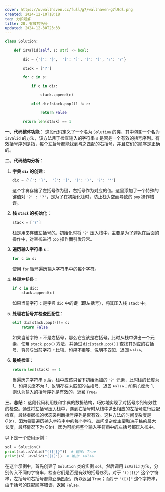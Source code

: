 ```yaml
---
cover: https://w.wallhaven.cc/full/g7/wallhaven-g7l9dl.png
created: 2024-12-10T18:18
tag: 力扣题解
title: 20. 有效的括号
updated: 2024-12-30T23:33
---
```



```python
class Solution:

    def isValid(self, s: str) -> bool:

        dic = {'{': '}',  '[': ']', '(': ')', '?': '?'}

        stack = ['?']

        for c in s:

            if c in dic:

                stack.append(c)

            elif dic[stack.pop()] != c:

                return False

        return len(stack) == 1
```
**一、代码整体功能**：
这段代码定义了一个名为 `Solution` 的类，其中包含一个名为 `isValid` 的方法，该方法用于检查输入的字符串 `s` 是否是一个有效的括号序列。有效括号序列是指，每个左括号都能找到与之匹配的右括号，并且它们的顺序是正确的。

**二、代码结构分析**：
1. **字典 `dic` 的创建**：
    ```python
    dic = {'{': '}',  '[': ']', '(': ')', '?': '?'}
    ```
    这个字典存储了左括号作为键，右括号作为对应的值。这里添加了一个特殊的键值对 `'?' : '?'`，是为了在初始化栈时，防止栈为空而导致的 `pop` 操作错误。

2. **栈 `stack` 的初始化**：
    ```python
    stack = ['?']
    ```
    栈是用来存储左括号的。初始化时将 `'?'` 压入栈中，主要是为了避免在后面的操作中，对空栈进行 `pop` 操作而引发异常。

3. **遍历输入字符串 `s`**：
    ```python
    for c in s:
    ```
    使用 `for` 循环遍历输入字符串中的每个字符。

4. **处理左括号**：
    ```python
    if c in dic:
        stack.append(c)
    ```
    如果当前字符 `c` 是字典 `dic` 中的键（即左括号），将其压入栈 `stack` 中。

5. **处理右括号并检查匹配性**：
    ```python
    elif dic[stack.pop()]!= c:
        return False
    ```
    如果当前字符 `c` 不是左括号，那么它应该是右括号。此时从栈中弹出一个元素，使用 `stack.pop()` 方法，并通过 `dic[stack.pop()]` 查找其对应的右括号，将其与当前字符 `c` 比较。如果不相等，说明不匹配，返回 `False`。

6. **最终检查**：
    ```python
    return len(stack) == 1
    ```
    当遍历完字符串 `s` 后，栈中应该只留下初始添加的 `'?'` 元素，此时栈的长度为 1。如果长度不为 1，说明存在未匹配的左括号，返回 `False`；如果长度为 1，则认为输入的括号序列是有效的，返回 `True`。


**三、总结**：
这段代码利用栈和字典的数据结构，巧妙地实现了对括号序列有效性的检查。通过将左括号压入栈中，遇到右括号时从栈中弹出相应的左括号进行匹配检查，最终根据栈的状态来判断括号序列是否有效。这种方法的时间复杂度是 $O(n)$，因为需要遍历输入字符串中的每个字符。空间复杂度主要取决于栈的最大长度，最坏情况下为 $O(n)$，因为可能将整个输入字符串中的左括号都压入栈中。


以下是一个使用示例：
```python
sol = Solution()
print(sol.isValid("()[]{}"))  # 输出: True
print(sol.isValid("([)]"))  # 输出: False
```
在这个示例中，首先创建了 `Solution` 类的实例 `sol`，然后调用 `isValid` 方法，分别传入不同的字符串，检查它们是否是有效的括号序列。对于 `"()[]{}"` 这个字符串，左括号和右括号都能正确匹配，所以返回 `True`；而对于 `"([)]"` 这个字符串，由于括号的匹配顺序错误，返回 `False`。
